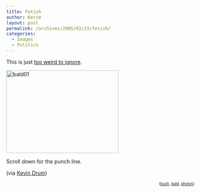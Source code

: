```yaml
---
title: Fetish
author: Kerim
layout: post
permalink: /archives/2005/03/23/fetish/
categories:
  - Images
  - Politics
---
```

This is just <a href="http://rigorousintuition.blogspot.com/2005/02/smoking-scalp.html" onclick="_gaq.push(['_trackEvent', 'outbound-article', 'http://rigorousintuition.blogspot.com/2005/02/smoking-scalp.html', 'too weird to ignore']);" >too weird to ignore</a>.

<a href="http://rigorousintuition.blogspot.com/2005/02/smoking-scalp.html" onclick="_gaq.push(['_trackEvent', 'outbound-article', 'http://rigorousintuition.blogspot.com/2005/02/smoking-scalp.html', '']);" ><img src="http://photos6.flickr.com/7224139_d0c234334f.jpg" width="300" height="222" alt="bald01" /></a>

Scroll down for the punch line.

(via <a href="http://www.washingtonmonthly.com/archives/individual/2005_03/005911.php" onclick="_gaq.push(['_trackEvent', 'outbound-article', 'http://www.washingtonmonthly.com/archives/individual/2005_03/005911.php', 'Kevin Drum']);" >Kevin Drum</a>)

<div style="text-align:right;">
  <span style="font-size:x-small;">{<a href="http://technorati.com/tag/bush" onclick="_gaq.push(['_trackEvent', 'outbound-article', 'http://technorati.com/tag/bush', 'bush']);"  rel="tag">bush</a>, <a href="http://technorati.com/tag/bald" onclick="_gaq.push(['_trackEvent', 'outbound-article', 'http://technorati.com/tag/bald', 'bald']);"  rel="tag">bald</a>, <a href="http://technorati.com/tag/photos" onclick="_gaq.push(['_trackEvent', 'outbound-article', 'http://technorati.com/tag/photos', 'photos']);"  rel="tag">photos</a>}</span>


